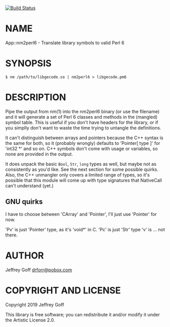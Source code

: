 [![Build Status](https://travis-ci.org/drforr/perl6-App-nm2perl.svg?branch=master)](https://travis-ci.org/drforr/perl6-App-nm2perl)

NAME
====

App::nm2perl6 - Translate library symbols to valid Perl 6

SYNOPSIS
========

```perl6
$ nm /path/to/libgecode.so | nm2perl6 > libgecode.pm6
```

DESCRIPTION
===========

Pipe the output from nm(1) into the nm2perl6 binary (or use the filename) and it will generate a set of Perl 6 classes and methods in the (mangled) symbol table. This is useful if you don't have headers for the library, or if you simplly don't want to waste the time trying to untangle the definitions.

It can't distinguish between arrays and pointers because the C++ syntax is the same for both, so it (probably wrongly) defaults to 'Pointer[ type ]' for 'int32 *' and so on. C++ symbols don't come with usage or variables, so none are provided in the output.

It does unpack the basic `Bool`, `Str`, `long` types as well, but maybe not as consistently as you'd like. See the next section for some possible quirks. Also, the C++ unmangler only covers a limited range of types, so it's possible that this module will come up with type signatures that NativeCall can't understand (yet.)

GNU quirks
----------

I have to choose between 'CArray' and 'Pointer', I'll just use 'Pointer' for now.

'Pv' is just 'Pointer' type, as it's 'void*' in C. 'Pc' is just 'Str' type 'v' is ... not there.

AUTHOR
======

Jeffrey Goff <drforr@pobox.com>

COPYRIGHT AND LICENSE
=====================

Copyright 2019 Jeffrey Goff

This library is free software; you can redistribute it and/or modify it under the Artistic License 2.0.

